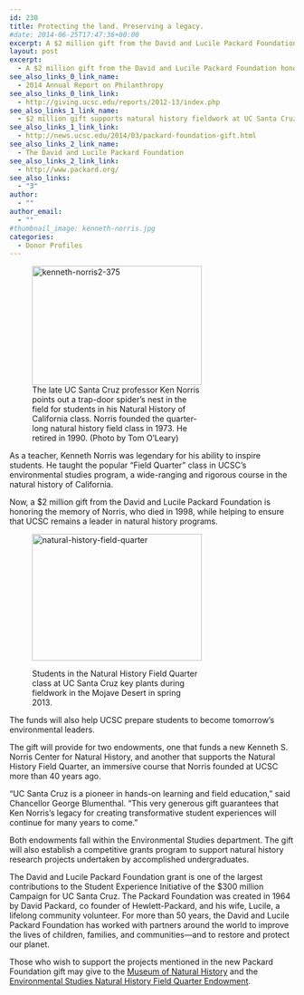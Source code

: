 ```yaml
---
id: 230
title: Protecting the land. Preserving a legacy.
#date: 2014-06-25T17:47:36+00:00
excerpt: A $2 million gift from the David and Lucile Packard Foundation honors the memory of Ken Norris, while helping to ensure that UCSC remains a leader in natural history programs.
layout: post
excerpt:
  - A $2 million gift from the David and Lucile Packard Foundation honors the memory of Ken Norris, while helping to ensure that UCSC remains a leader in natural history programs.
see_also_links_0_link_name:
  - 2014 Annual Report on Philanthropy
see_also_links_0_link_link:
  - http://giving.ucsc.edu/reports/2012-13/index.php
see_also_links_1_link_name:
  - $2 million gift supports natural history fieldwork at UC Santa Cruz
see_also_links_1_link_link:
  - http://news.ucsc.edu/2014/03/packard-foundation-gift.html
see_also_links_2_link_name:
  - The David and Lucile Packard Foundation
see_also_links_2_link_link:
  - http://www.packard.org/
see_also_links:
  - "3"
author:
  - ""
author_email:
  - ""
#thumbnail_image: kenneth-norris.jpg
categories:
  - Donor Profiles
---
```

<figure id="attachment_231" style="width: 300px" class="wp-caption alignright"><img class="size-medium wp-image-231" src="http://live-ucsc-giving.pantheonsite.io/wp-content/uploads/2017/08/kenneth-norris2-375-300x210.jpg" alt="kenneth-norris2-375" width="300" height="210" srcset="https://ucsc-giving.lndo.site/wp-content/uploads/2017/08/kenneth-norris2-375-300x210.jpg 300w, https://ucsc-giving.lndo.site/wp-content/uploads/2017/08/kenneth-norris2-375.jpg 375w" sizes="(max-width: 300px) 100vw, 300px" /><figcaption class="wp-caption-text">The late UC Santa Cruz professor Ken Norris points out a trap-door spider&#8217;s nest in the field for students in his Natural History of California class. Norris founded the quarter-long natural history field class in 1973. He retired in 1990. (Photo by Tom O&#8217;Leary)</figcaption></figure> 

As a teacher, Kenneth Norris was legendary for his ability to inspire students. He taught the popular &#8220;Field Quarter&#8221; class in UCSC&#8217;s environmental studies program, a wide-ranging and rigorous course in the natural history of California.

Now, a $2 million gift from the David and Lucile Packard Foundation is honoring the memory of Norris, who died in 1998, while helping to ensure that UCSC remains a leader in natural history programs.<figure id="attachment_233" style="width: 300px" class="wp-caption alignright">

<img class="size-medium wp-image-233" src="http://live-ucsc-giving.pantheonsite.io/wp-content/uploads/2014/06/natural-history-field-quarter-300x224.jpg" alt="natural-history-field-quarter" width="300" height="224" srcset="https://ucsc-giving.lndo.site/wp-content/uploads/2014/06/natural-history-field-quarter-300x224.jpg 300w, https://ucsc-giving.lndo.site/wp-content/uploads/2014/06/natural-history-field-quarter.jpg 350w" sizes="(max-width: 300px) 100vw, 300px" /> <figcaption class="wp-caption-text">Students in the Natural History Field Quarter class at UC Santa Cruz key plants during fieldwork in the Mojave Desert in spring 2013.</figcaption></figure> 

The funds will also help UCSC prepare students to become tomorrow’s environmental leaders.

The gift will provide for two endowments, one that funds a new Kenneth S. Norris Center for Natural History, and another that supports the Natural History Field Quarter, an immersive course that Norris founded at UCSC more than 40 years ago.

&#8220;UC Santa Cruz is a pioneer in hands-on learning and field education,&#8221; said Chancellor George Blumenthal. &#8220;This very generous gift guarantees that Ken Norris&#8217;s legacy for creating transformative student experiences will continue for many years to come.&#8221;

Both endowments fall within the Environmental Studies department. The gift will also establish a competitive grants program to support natural history research projects undertaken by accomplished undergraduates.

The David and Lucile Packard Foundation grant is one of the largest contributions to the Student Experience Initiative of the $300 million Campaign for UC Santa Cruz. The Packard Foundation was created in 1964 by David Packard, co founder of Hewlett-Packard, and his wife, Lucile, a lifelong community volunteer. For more than 50 years, the David and Lucile Packard Foundation has worked with partners around the world to improve the lives of children, families, and communities—and to restore and protect our planet.

Those who wish to support the projects mentioned in the new Packard Foundation gift may give to the [Museum of Natural History](https://securelb.imodules.com/s/1069/index.aspx?sid=1069&gid=1&pgid=780&cid=1656&dids=373&) and the [Environmental Studies Natural History Field Quarter Endowment](https://securelb.imodules.com/s/1069/index.aspx?sid=1069&gid=1&pgid=780&dids=553&).